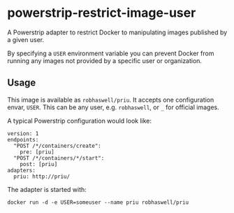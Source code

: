 # powerstrip-restrict-image-user
A Powerstrip adapter to restrict Docker to manipulating images published by a given user.

By specifying a `USER` environment variable you can prevent Docker from running any images not provided by a specific user or organization.

## Usage

This image is available as `robhaswell/priu`.
It accepts one configuration envar, `USER`.
This can be any user, e.g. `robhaswell`, or `_` for official images.

A typical Powerstrip configuration would look like:

    version: 1
    endpoints:
      "POST /*/containers/create":
        pre: [priu]
      "POST /*/containers/*/start":
        post: [priu]
    adapters:
      priu: http://priu/

The adapter is started with:

    docker run -d -e USER=someuser --name priu robhaswell/priu
